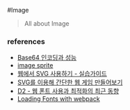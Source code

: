 #Image
> All about Image


### references
- [Base64 인코딩과 성능](https://hyeonseok.com/soojung/dev/2017/02/20/811.html)
- [image sprite](https://velog.io/@dahyeyudev/image-sprite)
- [웹에서 SVG 사용하기 - 실습가이드](https://svgontheweb.com/ko/)
- [SVG를 이용해 간단한 웹 게임 만들어보기](https://tech.lezhin.com/2017/07/26/create-a-game-using-svg)
- [D2 - 웹 폰트 사용과 최적화의 최근 동향](https://d2.naver.com/helloworld/4969726)
- [Loading Fonts with webpack](https://chriscourses.com/blog/loading-fonts-webpack)
